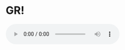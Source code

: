 # GR!

<!--<!DOCTYPE html>-->
<html lang="en">
<head>
    <meta charset="utf-8">
    <title>Embedding Audio into an HTML Page</title>
</head>
<body>
	<audio controls="controls" src="http://giss.tv:8001/guerrillaradio.mp3">
        Your browser does not support the HTML5 audio element.
    </audio>
</body>
</html> 


